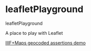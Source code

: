 # leafletPlayground
leafletPlayground

A place to play with Leaflet

[IIIF+Maps geocoded assertions demo](http://leaflet.rerum.io/leaflet/viewAnnotations.html)

